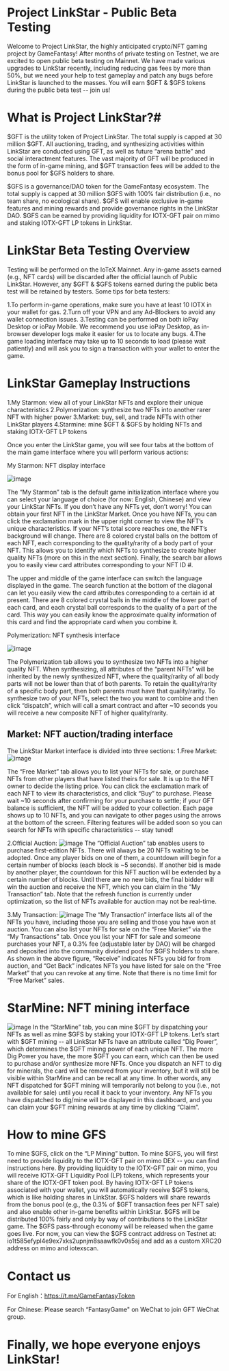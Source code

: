 # Project LinkStar - Public Beta Testing

Welcome to Project LinkStar, the highly anticipated crypto/NFT gaming project by GameFantasy! After months of private testing on Testnet, we are excited to open public beta testing on Mainnet. We have made various upgrades to LinkStar recently, including reducing gas fees by more than 50%, but we need your help to test gameplay and patch any bugs before LinkStar is launched to the masses. You will earn $GFT & $GFS tokens during the public beta test -- join us!

# What is Project LinkStar?#

$GFT is the utility token of Project LinkStar. The total supply is capped at 30 million $GFT. All auctioning, trading, and synthesizing activities within LinkStar are conducted using GFT, as well as future “arena battle” and social interactment features. The vast majority of GFT will be produced in the form of in-game mining, and $GFT transaction fees will be added to the bonus pool for $GFS holders to share.

$GFS is a governance/DAO token for the GameFantasy ecosystem. The total supply is capped at 30 million $GFS with 100% fair distribution (i.e., no team share, no ecological share). $GFS will enable exclusive in-game features and mining rewards and provide governance rights in the LinkStar DAO. $GFS can be earned by providing liquidity for IOTX-GFT pair on mimo and staking IOTX-GFT LP tokens in LinkStar.

# LinkStar Beta Testing Overview

Testing will be performed on the IoTeX Mainnet. Any in-game assets earned (e.g., NFT cards) will be discarded after the official launch of Public LinkStar. However, any $GFT & $GFS tokens earned during the public beta test will be retained by testers. Some tips for beta testers:

1.To perform in-game operations, make sure you have at least 10 IOTX in your wallet for gas.
2.Turn off your VPN and any Ad-Blockers to avoid any wallet connection issues.
3.Testing can be performed on both ioPay Desktop or ioPay Mobile. We recommend you use ioPay Desktop, as in-browser developer logs make it easier for us to locate any bugs.
4.The game loading interface may take up to 10 seconds to load (please wait patiently) and will ask you to sign a transaction with your wallet to enter the game.

# LinkStar Gameplay Instructions

1.My Starmon: view all of your LinkStar NFTs and explore their unique characteristics
2.Polymerization: synthesize two NFTs into another rarer NFT with higher power
3.Market: buy, sell, and trade NFTs with other LinkStar players
4.Starmine: mine $GFT & $GFS by holding NFTs and staking IOTX-GFT LP tokens

Once you enter the LinkStar game, you will see four tabs at the bottom of the main game interface where you will perform various actions:

My Starmon: NFT display interface

![image](https://github.com/GameFantasyDev/StarLinkBetaTest/blob/main/IMG/main.png)

The “My Starmon” tab is the default game initialization interface where you can select your language of choice (for now: English, Chinese) and view your LinkStar NFTs. If you don’t have any NFTs yet, don’t worry! You can obtain your first NFT in the LinkStar Market. Once you have NFTs, you can click the exclamation mark in the upper right corner to view the NFT’s unique characteristics. If your NFT’s total score reaches one, the NFT’s background will change. There are 8 colored crystal balls on the bottom of each NFT, each corresponding to the quality/rarity of a body part of your NFT. This allows you to identify which NFTs to synthesize to create higher quality NFTs (more on this in the next section). Finally, the search bar allows you to easily view card attributes corresponding to your NFT ID #.

The upper and middle of the game interface can switch the language displayed in the game. The search function at the bottom of the diagonal can let you easily view the card attributes corresponding to a certain id at present. There are 8 colored crystal balls in the middle of the lower part of each card, and each crystal ball corresponds to the quality of a part of the card. This way you can easily know the approximate quality information of this card and find the appropriate card when you combine it.

Polymerization: NFT synthesis interface

![image](https://github.com/GameFantasyDev/StarLinkBetaTest/blob/main/IMG/mix.png)

The Polymerization tab allows you to synthesize two NFTs into a higher quality NFT. When synthesizing, all attributes of the “parent NFTs” will be inherited by the newly synthesized NFT, where the quality/rarity of all body parts will not be lower than that of both parents. To retain the quality/rarity of a specific body part, then both parents must have that quality/rarity. To synthesize two of your NFTs, select the two you want to combine and then click “dispatch”, which will call a smart contract and after ~10 seconds you will receive a new composite NFT of higher quality/rarity.

## Market: NFT auction/trading interface

The LinkStar Market interface is divided into three sections:
1.Free Market:
![image](IMG/freedom.png)

The “Free Market” tab allows you to list your NFTs for sale, or purchase NFTs from other players that have listed theirs for sale. It is up to the NFT owner to decide the listing price. You can click the exclamation mark of each NFT to view its characteristics, and click “Buy” to purchase. Please wait ~10 seconds after confirming for your purchase to settle; if your GFT balance is sufficient, the NFT will be added to your collection. Each page shows up to 10 NFTs, and you can navigate to other pages using the arrows at the bottom of the screen. Filtering features will be added soon so you can search for NFTs with specific characteristics -- stay tuned!

2.Official Auction:
![image](IMG/bid.png)
The “Official Auction” tab enables users to purchase first-edition NFTs. There will always be 20 NFTs waiting to be adopted. Once any player bids on one of them, a countdown will begin for a certain number of blocks (each block is ~5 seconds). If another bid is made by another player, the countdown for this NFT auction will be extended by a certain number of blocks. Until there are no new bids, the final bidder will win the auction and receive the NFT, which you can claim in the “My Transaction” tab. Note that the refresh function is currently under optimization, so the list of NFTs available for auction may not be real-time.

3.My Transaction:
![image](IMG/myshop.png)
The “My Transaction” interface lists all of the NFTs you have, including those you are selling and those you have won at auction. You can also list your NFTs for sale on the “Free Market” via the “My Transactions” tab. Once you list your NFT for sale and someone purchases your NFT, a 0.3% fee (adjustable later by DAO) will be charged and deposited into the community dividend pool for $GFS holders to share. As shown in the above figure, “Receive” indicates NFTs you bid for from auction, and “Get Back” indicates NFTs you have listed for sale on the “Free Market” that you can revoke at any time. Note that there is no time limit for “Free Market” sales.

# StarMine: NFT mining interface

![image](IMG/mining.png)
In the “StarMine” tab, you can mine $GFT by dispatching your NFTs as well as mine $GFS by staking your IOTX-GFT LP tokens. Let’s start with $GFT mining -- all LinkStar NFTs have an attribute called “Dig Power”, which determines the $GFT mining power of each unique NFT. The more Dig Power you have, the more $GFT you can earn, which can then be used to purchase and/or synthesize more NFTs. Once you dispatch an NFT to dig for minerals, the card will be removed from your inventory, but it will still be visible within StarMine and can be recall at any time. In other words, any NFT dispatched for $GFT mining will temporarily not belong to you (i.e., not available for sale) until you recall it back to your inventory. Any NFTs you have dispatched to dig/mine will be displayed in this dashboard, and you can claim your $GFT mining rewards at any time by clicking “Claim”.

# How to mine GFS

To mine $GFS, click on the “LP Mining” button. To mine $GFS, you will first need to provide liquidity to the IOTX-GFT pair on mimo DEX -- you can find instructions here. By providing liquidity to the IOTX-GFT pair on mimo, you will receive IOTX-GFT Liquidity Pool (LP) tokens, which represents your share of the IOTX-GFT token pool. By having IOTX-GFT LP tokens associated with your wallet, you will automatically receive $GFS tokens, which is like holding shares in LinkStar. $GFS holders will share rewards from the bonus pool (e.g., the 0.3% of $GFT transaction fees per NFT sale) and also enable other in-game benefits within LinkStar. $GFS will be distributed 100% fairly and only by way of contributions to the LinkStar game. The $GFS pass-through economy will be released when the game goes live. For now, you can view the $GFS contract address on Testnet at: io1t585efypl4e9ex7xks2upnjm8saawfk0v0s5sj and add as a custom XRC20 address on mimo and iotexscan.

# Contact us

For English：https://t.me/GameFantasyToken

For Chinese: Please search “FantasyGame" on WeChat to join GFT WeChat group.

# Finally, we hope everyone enjoys LinkStar!
